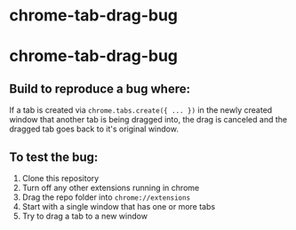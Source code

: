 # chrome-tab-drag-bug
# chrome-tab-drag-bug

## Build to reproduce a bug where:
If a tab is created via `chrome.tabs.create({ ... })` in the newly created window that another tab is being dragged into, the drag is canceled and the dragged tab goes back to it's original window.

## To test the bug:
  1. Clone this repository
  3. Turn off any other extensions running in chrome
  4. Drag the repo folder into `chrome://extensions`
  5. Start with a single window that has one or more tabs
  6. Try to drag a tab to a new window
